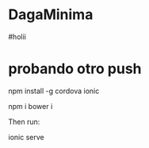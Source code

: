 # DagaMinima
#holii
# probando otro push
npm install -g cordova ionic

npm i
bower i

Then run:

ionic serve
